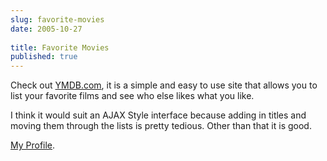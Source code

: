 ```yaml
---
slug: favorite-movies
date: 2005-10-27
 
title: Favorite Movies
published: true
---
```

Check out <a href="http://www.YMDB.com">YMDB.com</a>, it is a simple and easy to use site that allows you to list your favorite films and see who else likes what you like.<p />I think it would suit an AJAX Style interface because adding in titles and moving them through the lists is pretty tedious.  Other than that it is good.<p /><a href="http://www.ymdb.com/kinlan/l29716_ukuk.html">My Profile</a>.<p />

